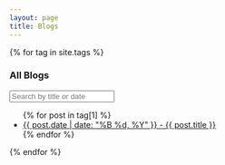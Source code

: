 ```yaml
---
layout: page
title: Blogs
---
```

<!--   <h3>{{ tag[0] }}</h3> -->

<!-- {% for tag in site.tags %}

  <h3>All Blogs</h3>
  <ul>
    {% for post in tag[1] %}
      <li><a href="{{ post.url }}">{{ post.date | date: "%B %d, %Y" }} - {{ post.title }}</a></li>
    {% endfor %}
  </ul>
{% endfor %}
 -->


<style>
.search-input {
/*   width: 400px; */
  width: 50%
  height: 27px;
}
</style>


{% for tag in site.tags %}
  <!-- <h3>{{ tag[0] }}</h3> -->
  <h3>All Blogs</h3>
<!--   <input type="text" id="search-input" placeholder="Search by title" onkeyup="searchBlogs()"> -->
  <input type="text" id="search-input" class="search-input" placeholder="Search by title or date" onkeyup="searchBlogs()">

  <ul id="blog-list">
    {% for post in tag[1] %}
      <li><a href="{{ post.url }}">{{ post.date | date: "%B %d, %Y" }} - {{ post.title }}</a></li>
    {% endfor %}
  </ul>
{% endfor %}

<script>
function searchBlogs() {
  var input, filter, ul, li, a, i, txtValue;
  input = document.getElementById("search-input");
  filter = input.value.toUpperCase();
  ul = document.getElementById("blog-list");
  li = ul.getElementsByTagName("li");
  for (i = 0; i < li.length; i++) {
    a = li[i].getElementsByTagName("a")[0];
    txtValue = a.textContent || a.innerText;
    if (txtValue.toUpperCase().indexOf(filter) > -1) {
      li[i].style.display = "";
    } else {
      li[i].style.display = "none";
    }
  }
}
</script>
